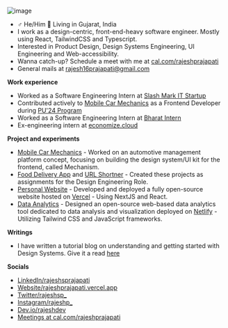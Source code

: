 ![image](https://github.com/Raajesh3108/Raajesh3108/assets/120726386/654c72f1-fb97-482f-9f3a-732c87c75f6a)

- ♂ He/Him 📍 Living in Gujarat, India
- I work as a design-centric, front-end-heavy software engineer. Mostly using React, TailwindCSS and Typescript.
- Interested in Product Design, Design Systems Engineering, UI Engineering and Web-accessibility.
- Wanna catch-up? Schedule a meet with me at [cal.com/rajeshprajapati](https://cal.com/rajeshprajapati)
- General mails at rajesh16prajapati@gmail.com

**Work experience**

- Worked as a Software Engineering Intern at [Slash Mark IT Startup](https://slashmark.cloud)
- Contributed actively to [Mobile Car Mechanics](https://github.com/Raajesh3108/Mobile-Car-Mechanics) as a Frontend Developer during [PU'24 Program](https://paruluniversity.ac.in/engineering-technology-research-projects)
- Worked as a Software Engineering Intern at [Bharat Intern](https://bharatintern.live)
- Ex-engineering intern at [economize.cloud](https://economize.cloud)

**Project and experiments**

- [Mobile Car Mechanics](https://github.com/Raajesh3108/Mobile-Car-Mechanics) - Worked on an automotive management platform concept, focusing on building the design system/UI kit for the frontend, called Mechanism.
- [Food Delivery App](https://github.com/Raajesh3108/React-FoodDelivery-App) and [URL Shortner](https://github.com/Raajesh3108/URL-Shortener) - Created these projects as assignments for the Design Engineering Role.
- [Personal Website](https://github.com/Raajesh3108/Personal-Website) - Developed and deployed a fully open-source website hosted on [Vercel](https://vercel.com/docs) - Using NextJS and React.
- [Data Analytics](https://github.com/Raajesh3108/Web-DataAnalytics-tool-using-Tailwind) - Designed an open-source web-based data analytics tool dedicated to data analysis and visualization deployed on [Netlify](https://docs.netlify.com) - Utilizing Tailwind CSS and JavaScript frameworks.

**Writings**

- I have written a tutorial blog on understanding and getting started with Design Systems. Give it a read [here](https://www.linkedin.com/in/rajeshsprajapati/recent-activity/articles/)

**Socials**

- [LinkedIn/rajeshsprajapati](https://www.linkedin.com/in/rajeshsprajapati/)
- [Website/rajeshprajapati.vercel.app](https://rajeshprajapati.vercel.app)
- [Twitter/rajeshsp_](https://x.com/rajeshsp_)
- [Instagram/rajeshp_](https://instagram.com/rajeshp_)
- [Dev.io/rajeshdev](https://dev.to/rajeshdev)
- [Meetings at cal.com/rajeshprajapati](https://cal.com/rajeshprajapati)
